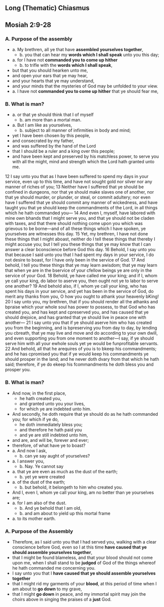 ## Long (Thematic) Chiasmus

## Mosiah 2:9-28

### A. Purpose of the assembly

*   a. My brethren, all ye that have **assembled yourselves together**,
    *   b. you that can hear my **words which I shall speak** unto you this day;
*   a. for I have not **commanded you to come up hither**
    *   b. to trifle with the **words which I shall speak**,
*   but that you should hearken unto me,
*   and open your ears that ye may hear,
*   and your hearts that ye may understand,
*   and your minds that the mysteries of God may be unfolded to your view.
*   a. I have not **commanded you to come up hither** that ye should fear me,

### B. What is man?

*   a. or that ye should think that I of myself
    *   b. am more than a mortal man.
*   a. But I am like as yourselves,
    *   b. subject to all manner of infirmities in body and mind;
*   yet I have been chosen by this people, 
*   and consecrated by my father,
*   and was suffered by the hand of the Lord
*   that I should be a ruler and a king over this people;
*   and have been kept and preserved by his matchless power, to serve you with all the might, mind and strength which the Lord hath granted unto me.


12 I say unto you that as I have been suffered to spend my days in your service, even up to this time, and have not sought gold nor silver nor any manner of riches of you;
13 Neither have I suffered that ye should be confined in dungeons, nor that ye should make slaves one of another, nor that ye should murder, or plunder, or steal, or commit adultery; nor even have I suffered that ye should commit any manner of wickedness, and have taught you that ye should keep the commandments of the Lord, in all things which he hath commanded you—
14 And even I, myself, have labored with mine own bhands that I might serve you, and that ye should not be claden with taxes, and that there should nothing come upon you which was grievous to be borne—and of all these things which I have spoken, ye yourselves are witnesses this day.
15 Yet, my brethren, I have not done these things that I might aboast, neither do I tell these things that thereby I might accuse you; but I tell you these things that ye may know that I can answer a clear bconscience before God this day.
16 Behold, I say unto you that because I said unto you that I had spent my days in your service, I do not desire to boast, for I have only been in the service of God.
17 And behold, I tell you these things that ye may learn awisdom; that ye may learn that when ye are in the bservice of your cfellow beings ye are only in the service of your God.
18 Behold, ye have called me your king; and if I, whom ye call your king, do labor to aserve you, then ought not ye to labor to serve one another?
19 And behold also, if I, whom ye call your king, who has spent his days in your service, and yet has been in the service of God, do merit any thanks from you, O how you ought to athank your heavenly bKing!
20 I say unto you, my brethren, that if you should render all the athanks and bpraise which your whole soul has power to possess, to that God who has created you, and has kept and cpreserved you, and has caused that ye should drejoice, and has granted that ye should live in peace one with another—
21 I say unto you that if ye should aserve him who has created you from the beginning, and is bpreserving you from day to day, by lending you cbreath, that ye may live and move and do according to your own dwill, and even supporting you from one moment to another—I say, if ye should serve him with all your ewhole souls yet ye would be funprofitable servants.
22 And behold, all that he arequires of you is to bkeep his commandments; and he has cpromised you that if ye would keep his commandments ye should prosper in the land; and he never doth dvary from that which he hath said; therefore, if ye do ekeep his fcommandments he doth bless you and prosper you.

### B. What is man?

*   And now, in the first place,
    *   he hath created you,
    *   and granted unto you your lives,
    *  for which ye are indebted unto him.
*   And secondly, he doth require that ye should do as he hath commanded you; for which if ye do,
    * he doth immediately bless you;
    * and therefore he hath paid you
    * and ye are still indebted unto him,
*   and are, and will be, forever and ever;
*   therefore, of what have ye to boast?
*   a. And now I ask,
    * b. can ye say aught of yourselves?
*   a. I answer you,
    * b. Nay. Ye cannot say
*   a. that ye are even as much as the dust of the earth;
    *   b. yet ye were created
*   a. of the dust of the earth;
    *   b. but behold, it belongeth to him who created you.
*   And I, even I, whom ye call your king, am no better than ye yourselves are;
*   a. for I am also of the dust.
    *   b. And ye behold that I am old,
    *   b. and am about to yield up this mortal frame
*   a. to its mother earth.

### A. Purpose of the Assembly

*   Therefore, as I said unto you that I had served you, walking with a clear conscience before God, even so I at this time **have caused that ye should assemble yourselves together**,
*   that I might be found blameless, and that your blood should not come upon me, when I shall stand to be **judged** of God of the things whereof he hath commanded me concerning you.
*   I say unto you that I **have caused that ye should assemble yourselves together**
*   that I might rid my garments of your **blood**, at this period of time when I am about to **go down** to my grave,
*   that I might **go down** in peace, and my immortal spirit may join the choirs above in singing the praises of a **just** God.